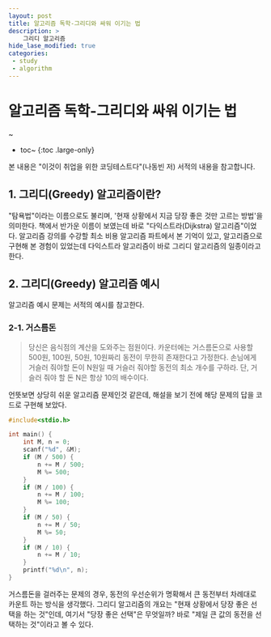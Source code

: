 ```yaml
---
layout: post
title: 알고리즘 독학-그리디와 싸워 이기는 법
description: >
    그리디 알고리즘
hide_lase_modified: true
categories:
 - study
 - algorithm
---
```


# 알고리즘 독학-그리디와 싸워 이기는 법
~
* toc~
{:toc .large-only}

본 내용은 "이것이 취업을 위한 코딩테스트다"(나동빈 저) 서적의 내용을 참고합니다.

## 1. 그리디(Greedy) 알고리즘이란?

"탐욕법"이라는 이름으로도 불리며, '현재 상황에서 지금 당장 좋은 것만 고르는 방법'을 의미한다.
책에서 반가운 이름이 보였는데 바로 "다익스트라(Dijkstra) 알고리즘"이었다. 알고리즘 강의를 수강할 최소 비용 알고리즘 파트에서 본 기억이 있고, 알고리즘으로 구현해 본 경험이 있었는데 다익스트라 알고리즘이 바로 그리디 알고리즘의 일종이라고 한다.

## 2. 그리디(Greedy) 알고리즘 예시
알고리즘 예시 문제는 서적의 예시를 참고한다.
### 2-1. 거스름돈
>당신은 음식점의 계산을 도와주는 점원이다. 카운터에는 거스름돈으로 사용할 500원, 100원, 50원, 10원짜리 동전이 무한히 존재한다고 가정한다. 손님에게 거슬러 줘야할 돈이 N원일 때 거슬러 줘야할 동전의 최소 개수를 구하라. 단, 거슬러 줘야 할 돈 N은 항상 10의 배수이다.

언뜻보면 상당히 쉬운 알고리즘 문제인것 같은데, 해설을 보기 전에 해당 문제의 답을 코드로 구현해 보았다.

~~~cpp
#include<stdio.h>

int main() {
	int M, n = 0;
	scanf("%d", &M);
	if (M / 500) {
		n += M / 500;
		M %= 500;
	}
	if (M / 100) {
		n += M / 100;
		M %= 100;
	}
	if (M / 50) {
		n += M / 50;
		M %= 50;
	}
	if (M / 10) {
		n += M / 10;
	}
	printf("%d\n", n);
}
~~~

거스름돈을 걸러주는 문제의 경우, 동전의 우선순위가 명확해서 큰 동전부터 차례대로 카운트 하는 방식을 생각했다. 그리디 알고리즘의 개요는 "현재 상황에서 당장 좋은 선택을 하는 것"인데, 여기서 "당장 좋은 선택"은 무엇일까?
바로 "제일 큰 값의 동전을 선택하는 것"이라고 볼 수 있다.
